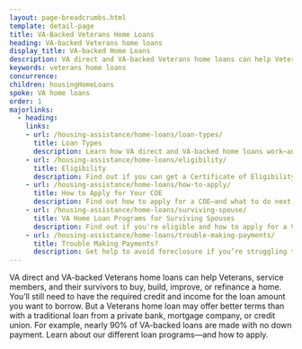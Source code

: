 ```yaml
---
layout: page-breadcrumbs.html
template: detail-page
title: VA-Backed Veterans Home Loans
heading: VA-backed Veterans home loans
display_title: VA-backed Home Loans
description: VA direct and VA-backed Veterans home loans can help Veterans, service members, and their survivors to buy, build, improve, or refinance a home. Learn about our different loan programs—and how to apply. 
keywords: veterans home loans
concurrence:
children: housingHomeLoans
spoke: VA home loans
order: 1
majorlinks:
  - heading:
    links:
    - url: /housing-assistance/home-loans/loan-types/
      title: Loan Types
      description: Learn how VA direct and VA-backed home loans work—and find out which loan program may be right for you.
    - url: /housing-assistance/home-loans/eligibility/
      title: Eligibility
      description: Find out if you can get a Certificate of Eligibility (COE) for a VA direct or VA-backed home loan based on your service history and duty status.
    - url: /housing-assistance/home-loans/how-to-apply/
      title: How to Apply for Your COE
      description: Find out how to apply for a COE—and what to do next to get a VA direct or VA-backed home loan.
    - url: /housing-assistance/home-loans/surviving-spouse/
      title: VA Home Loan Programs for Surviving Spouses
      description: Find out if you're eligible and how to apply for a VA home loan COE as the surviving spouse of a Veteran or the spouse of a Veteran who is missing in action or being held as a Prisoner of War.
    - url: /housing-assistance/home-loans/trouble-making-payments/
      title: Trouble Making Payments?
      description: Get help to avoid foreclosure if you’re struggling to make your monthly mortgage payments.
---
```


<div class="va-introtext">

VA direct and VA-backed Veterans home loans can help Veterans, service members, and their survivors to buy, build, improve, or refinance a home. You’ll still need to have the required credit and income for the loan amount you want to borrow. But a Veterans home loan may offer better terms than with a traditional loan from a private bank, mortgage company, or credit union. For example, nearly 90% of VA-backed loans are made with no down payment. Learn about our different loan programs—and how to apply. 

</div>
